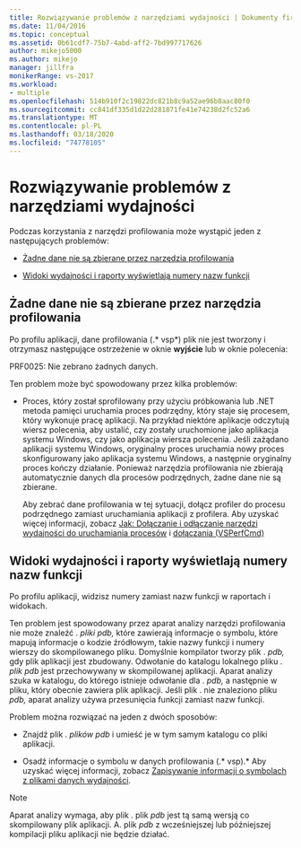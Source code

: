 ```yaml
---
title: Rozwiązywanie problemów z narzędziami wydajności | Dokumenty firmy Microsoft
ms.date: 11/04/2016
ms.topic: conceptual
ms.assetid: 0b61cdf7-75b7-4abd-aff2-7bd997717626
author: mikejo5000
ms.author: mikejo
manager: jillfra
monikerRange: vs-2017
ms.workload:
- multiple
ms.openlocfilehash: 514b910f2c19822dc821b8c9a52ae96b8aac80f0
ms.sourcegitcommit: cc841df335d1d22d281871fe41e74238d2fc52a6
ms.translationtype: MT
ms.contentlocale: pl-PL
ms.lasthandoff: 03/18/2020
ms.locfileid: "74778105"
---
```

# <a name="troubleshoot-performance-tools-issues"></a>Rozwiązywanie problemów z narzędziami wydajności
Podczas korzystania z narzędzi profilowania może wystąpić jeden z następujących problemów:

- [Żadne dane nie są zbierane przez narzędzia profilowania](#no-data-is-collected-by-the-profiling-tools)

- [Widoki wydajności i raporty wyświetlają numery nazw funkcji](#performance-views-and-reports-display-numbers-for-function-names)

## <a name="no-data-is-collected-by-the-profiling-tools"></a>Żadne dane nie są zbierane przez narzędzia profilowania
 Po profilu aplikacji, dane profilowania (.* vsp*) plik nie jest tworzony i otrzymasz następujące ostrzeżenie w oknie **wyjście** lub w oknie polecenia:

 PRF0025: Nie zebrano żadnych danych.

 Ten problem może być spowodowany przez kilka problemów:

- Proces, który został sprofilowany przy użyciu próbkowania lub .NET metoda pamięci uruchamia proces podrzędny, który staje się procesem, który wykonuje pracę aplikacji. Na przykład niektóre aplikacje odczytują wiersz polecenia, aby ustalić, czy zostały uruchomione jako aplikacja systemu Windows, czy jako aplikacja wiersza polecenia. Jeśli zażądano aplikacji systemu Windows, oryginalny proces uruchamia nowy proces skonfigurowany jako aplikacja systemu Windows, a następnie oryginalny proces kończy działanie. Ponieważ narzędzia profilowania nie zbierają automatycznie danych dla procesów podrzędnych, żadne dane nie są zbierane.

     Aby zebrać dane profilowania w tej sytuacji, dołącz profiler do procesu podrzędnego zamiast uruchamiania aplikacji z profilera. Aby uzyskać więcej informacji, zobacz [Jak: Dołączanie i odłączanie narzędzi wydajności do uruchamiania procesów](../profiling/how-to-attach-and-detach-performance-tools-to-running-processes.md) i [dołączania (VSPerfCmd)](../profiling/attach.md)

## <a name="performance-views-and-reports-display-numbers-for-function-names"></a>Widoki wydajności i raporty wyświetlają numery nazw funkcji
 Po profilu aplikacji, widzisz numery zamiast nazw funkcji w raportach i widokach.

 Ten problem jest spowodowany przez aparat analizy narzędzi profilowania nie może znaleźć . *pliki pdb,* które zawierają informacje o symbolu, które mapują informacje o kodzie źródłowym, takie nazwy funkcji i numery wierszy do skompilowanego pliku. Domyślnie kompilator tworzy plik . *pdb,* gdy plik aplikacji jest zbudowany. Odwołanie do katalogu lokalnego pliku . *plik pdb* jest przechowywany w skompilowanej aplikacji. Aparat analizy szuka w katalogu, do którego istnieje odwołanie dla . *pdb,* a następnie w pliku, który obecnie zawiera plik aplikacji. Jeśli plik . nie znaleziono pliku *pdb,* aparat analizy używa przesunięcia funkcji zamiast nazw funkcji.

 Problem można rozwiązać na jeden z dwóch sposobów:

- Znajdź plik . *plików pdb* i umieść je w tym samym katalogu co pliki aplikacji.

- Osadź informacje o symbolu w danych profilowania (.* vsp).* Aby uzyskać więcej informacji, zobacz [Zapisywanie informacji o symbolach z plikami danych wydajności](../profiling/saving-symbol-information-with-performance-data-files.md).

> [!NOTE]
> Aparat analizy wymaga, aby plik . plik *pdb* jest tą samą wersją co skompilowany plik aplikacji. A. plik *pdb* z wcześniejszej lub późniejszej kompilacji pliku aplikacji nie będzie działać.
